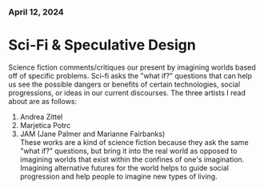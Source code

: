 <!--Create a .md file in your responses folder, and comment on the reading and film: Consider how movements like Afro-Futurism are a kind of Speculative Design; how does science fiction comment upon and critique our present? How are the works included in "Beyond Green" a kind of science fiction? What kinds of narratives might you weave around these objects/projects? Where might you find resources to craft this narrative?-->

### April 12, 2024
# Sci-Fi & Speculative Design

Science fiction comments/critiques our present by imagining worlds based off of specific problems. Sci-fi asks the "what if?" questions that can help us see the possible dangers or benefits of certain technologies, social progressions, or ideas in our current discourses. The three artists I read about are as follows:
1. Andrea Zittel  
2. Marjetica Potrc  
3. JAM (Jane Palmer and Marianne Fairbanks)  
These works are a kind of science fiction because they ask the same "what if?" questions, but bring it into the real world as opposed to imagining worlds that exist within the confines of one's imagination. Imagining alternative futures for the world helps to guide social progression and help people to imagine new types of living.
